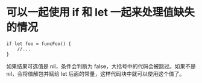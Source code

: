 


# 可以一起使用 if 和 let 一起来处理值缺失的情况

```
if let foo = funcFoo() {
    //...
}
```

如果结果可选值是 nil，条件会判断为 false，大括号中的代码会被跳过。如果不是 nil，会将值解包并赋给 let 后面的常量，这样代码块中就可以使用这个值了。


